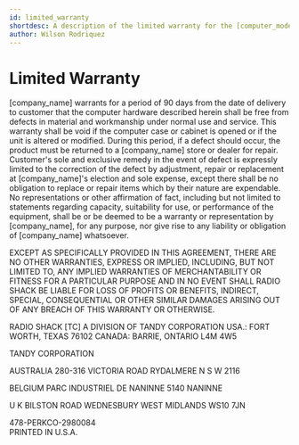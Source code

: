 ```yaml
---
id: limited_warranty
shortdesc: A description of the limited warranty for the [computer_model] expansion module.
author: Wilson Rodriquez
---
```


# Limited Warranty

[company_name] warrants for a period of 90 days from the date of delivery to customer that the computer hardware described herein shall be free from defects in material and workmanship under normal use and service. This warranty shall be void if the computer case or cabinet is opened or if the unit is altered or modified. During this period, if a defect should occur, the product must be returned to a [company_name] store or dealer for repair. Customer's sole and exclusive remedy in the event of defect is expressly limited to the correction of the defect by adjustment, repair or replacement at [company_name]'s election and sole expense, except there shall be no obligation to replace or repair items which by their nature are expendable. No representations or other affirmation of fact, including but not limited to statements regarding capacity, suitability for use, or performance of the equipment, shall be or be deemed to be a warranty or representation by [company_name], for any purpose, nor give rise to any liability or obligation of [company_name] whatsoever.

EXCEPT AS SPECIFICALLY PROVIDED IN THIS AGREEMENT, THERE ARE NO OTHER WARRANTIES, EXPRESS OR IMPLIED, INCLUDING, BUT NOT LIMITED TO, ANY IMPLIED WARRANTIES OF MERCHANTABILITY OR FITNESS FOR A PARTICULAR PURPOSE AND IN NO EVENT SHALL RADIO SHACK BE LIABLE FOR LOSS OF PROFITS OR BENEFITS, INDIRECT, SPECIAL, CONSEQUENTIAL OR OTHER SIMILAR DAMAGES ARISING OUT OF ANY BREACH OF THIS WARRANTY OR OTHERWISE.

RADIO SHACK [TC] A DIVISION OF TANDY CORPORATION
USA.: FORT WORTH, TEXAS 76102
CANADA: BARRIE, ONTARIO L4M 4W5

TANDY CORPORATION

AUSTRALIA
280-316 VICTORIA ROAD
RYDALMERE N S W 2116

BELGIUM
PARC INDUSTRIEL DE NANINNE
5140 NANINNE

U K
BILSTON ROAD WEDNESBURY
WEST MIDLANDS WS10 7JN

478-PERKCO-2980084       
PRINTED IN U.S.A.